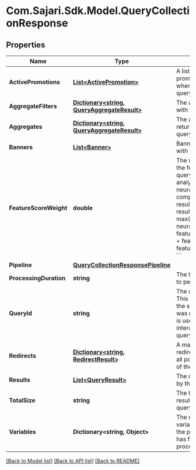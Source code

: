 # Com.Sajari.Sdk.Model.QueryCollectionResponse

## Properties

Name | Type | Description | Notes
------------ | ------------- | ------------- | -------------
**ActivePromotions** | [**List&lt;ActivePromotion&gt;**](ActivePromotion.md) | A list of the promotions activated when running the query. | [optional] 
**AggregateFilters** | [**Dictionary&lt;string, QueryAggregateResult&gt;**](QueryAggregateResult.md) | The aggregates run with filters. | [optional] 
**Aggregates** | [**Dictionary&lt;string, QueryAggregateResult&gt;**](QueryAggregateResult.md) | The aggregates returned by the query. | [optional] 
**Banners** | [**List&lt;Banner&gt;**](Banner.md) | Banners associated with this query. | [optional] 
**FeatureScoreWeight** | **double** | The weight applied to the features in the query, used for analyzing the index, neural and feature components for results.  For each result:  &#x60;&#x60;&#x60; score &#x3D; max(index_score, neural_score) * (1 - feature_score_weight) +         feature_score * feature_score_weight &#x60;&#x60;&#x60; | [optional] 
**Pipeline** | [**QueryCollectionResponsePipeline**](QueryCollectionResponsePipeline.md) |  | [optional] 
**ProcessingDuration** | **string** | The total time taken to perform the query. | [optional] 
**QueryId** | **string** | The query identifier.  This uniqely identifies the specific query it was returned on. This is used to link user interactions with a query. | [optional] 
**Redirects** | [**Dictionary&lt;string, RedirectResult&gt;**](RedirectResult.md) | A mapping of redirects triggered for all possible variations of the query. | [optional] 
**Results** | [**List&lt;QueryResult&gt;**](QueryResult.md) | The results returned by the query. | [optional] 
**TotalSize** | **string** | The total number of results that match the query. | [optional] 
**Variables** | **Dictionary&lt;string, Object&gt;** | The modified variables returned by the pipeline after it has finished processing. | [optional] 

[[Back to Model list]](../README.md#documentation-for-models) [[Back to API list]](../README.md#documentation-for-api-endpoints) [[Back to README]](../README.md)

